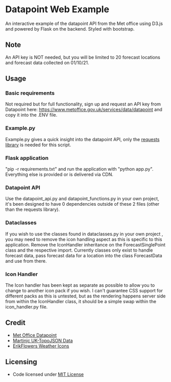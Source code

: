 # Datapoint Web Example
An interactive example of the datapoint API from the Met office using D3.js and powered by Flask on the backend. Styled with bootstrap.

## Note
An API key is NOT needed, but you will be limited to 20 forecast locations and forecast data collected on 01/10/21.

## Usage
### Basic requirements
Not required but for full functionality, sign up and request an API key from Datapoint here: https://www.metoffice.gov.uk/services/data/datapoint and copy it into the .ENV file.

### Example.py
Example.py gives a quick insight into the datapoint API, only the [requests library](https://github.com/psf/requests) is needed for this script.

### Flask application
"pip -r requirements.txt" and run the application with "python app.py". Everything else is provided or is delivered via CDN.

### Datapoint API
Use the datapoint_api.py and datapoint_functions.py in your own project, it's been designed to have 0 dependencies outside of these 2 files (other than the requests library).

### Dataclasses
If you wish to use the classes found in dataclasses.py in your own project , you may need to remove the icon handling aspect as this is specific to this application. Remove the IconHandler inheritance on the ForecastSinglePoint class and the respective import. Currently classes only exist to handle forecast data, pass forecast data for a location into the class ForecastData and use from there.

### Icon Handler
The Icon handler has been kept as separate as possible to allow you to change to another icon pack if you wish. I can't guarantee CSS support for different packs as this is untested, but as the rendering happens server side from within the IconHandler class, it should be a simple swap within the icon_handler.py file.


## Credit
* [Met Office Datapoint](https://www.metoffice.gov.uk/services/data/datapoint)
* [Martinjc UK-TopoJSON Data](https://martinjc.github.io/UK-GeoJSON)
* [ErikFlowers Weather Icons](https://github.com/erikflowers/weather-icons)


## Licensing
* Code licensed under [MIT License](https://opensource.org/licenses/mit-license.html)
